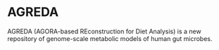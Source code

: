 # AGREDA
AGREDA (AGORA-based REconstruction for Diet Analysis) is a new repository of genome-scale metabolic models of human gut microbes.
